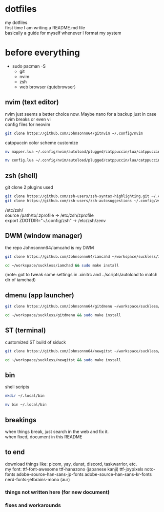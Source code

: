 # dotfiles

my dotfiles </BR>
first time I am writing a README.md file </BR>
basically a guide for myself whenever I format my system

# before everything

- sudo pacman -S
  - git
  - nvim
  - zsh
  - web browser (qutebrowser)

## nvim (text editor)

nvim just seems a better choice now. Maybe nano for a backup just in case nvim breaks or even vi </BR>
config files for neovim

```sh
git clone https://github.com/Johnsonnn64/gitnvim ~/.config/nvim
```

catppuccin color scheme customize

```sh
mv mapper.lua ~/.config/nvim/autoload/plugged/catppuccin/lua/catppuccin/core/mapper.lua

mv config.lua ~/.config/nvim/autoload/plugged/catppuccin/lua/catppuccin/config.lua
```

## zsh (shell)

git clone 2 plugins used

```sh
git clone https://github.com/zsh-users/zsh-syntax-highlighting.git ~/.config/zsh/zplugins/zsh-syntax-highlighting
git clone https://github.com/zsh-users/zsh-autosuggestions ~/.config/zsh/zplugins/zsh-autosuggestions
```

/etc/zsh/</BR>
source /path/to/.zprofile -> /etc/zsh/zprofile</BR>
export ZDOTDIR="~/.config/zsh" -> /etc/zsh/zenv

## DWM (window manager)

the repo Johnsonnn64/iamcahd is my DWM

```sh
git clone https://github.com/Johnsonnn64/iamcahd ~/workspace/suckless/iamchad

cd ~/workspace/suckless/iamchad && sudo make install
```

(note: got to tweak some settings in .xinitrc and ../scripts/autoload to match dir of iamchad)

## dmenu (app launcher)

```sh
git clone https://github.com/Johnsonnn64/gitdmenu ~/workspace/suckless/gitdmenu

cd ~/workspace/suckless/gitdmenu && sudo make install
```

## ST (terminal)

customized ST build of siduck

```sh
git clone https://github.com/Johnsonnn64/newgitst ~/workspace/suckless/newgitst

cd ~/workspace/suckless/newgitst && sudo make install
```

## bin

shell scripts

```sh
mkdir ~/.local/bin

mv bin ~/.local/bin
```

## breakings

when things break, just search in the web and fix it. </BR>
when fixed, document in this README

## to end

download things like: picom, yay, dunst, discord, taskwarrior, etc. </BR>
my font: ttf-font-awesome
ttf-hanazono (japanese kanji)
ttf-joypixels
noto-fonts
adobe-source-han-sans-jp-fonts
adobe-source-han-sans-kr-fonts
nerd-fonts-jetbrains-mono (aur)

### things not written here (for new document)

### fixes and workarounds

